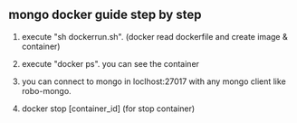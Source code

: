 ## mongo docker guide step by step

1. execute "sh dockerrun.sh". (docker read dockerfile and create image & container)
2. execute "docker ps". you can see the container 
3. you can connect to mongo in loclhost:27017 with any mongo client like robo-mongo.
    
4. docker stop [container_id]  (for stop container)
